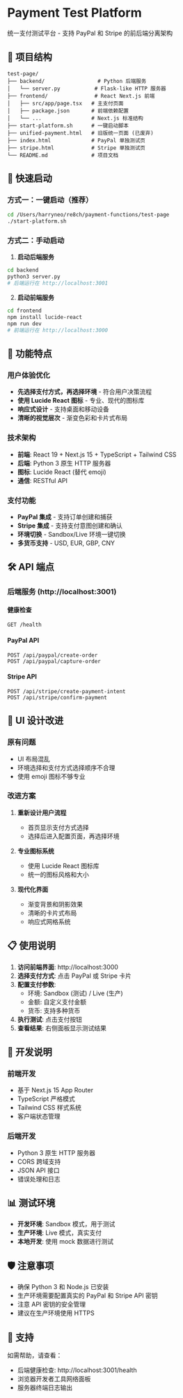 # Payment Test Platform

统一支付测试平台 - 支持 PayPal 和 Stripe 的前后端分离架构

## 📁 项目结构

```
test-page/
├── backend/                 # Python 后端服务
│   └── server.py           # Flask-like HTTP 服务器
├── frontend/               # React Next.js 前端
│   ├── src/app/page.tsx   # 主支付页面
│   ├── package.json       # 前端依赖配置
│   └── ...                # Next.js 标准结构
├── start-platform.sh      # 一键启动脚本
├── unified-payment.html   # 旧版统一页面 (已废弃)
├── index.html             # PayPal 单独测试页
├── stripe.html            # Stripe 单独测试页
└── README.md              # 项目文档
```

## 🚀 快速启动

### 方式一：一键启动（推荐）
```bash
cd /Users/harryneo/re8ch/payment-functions/test-page
./start-platform.sh
```

### 方式二：手动启动

1. **启动后端服务**
```bash
cd backend
python3 server.py
# 后端运行在 http://localhost:3001
```

2. **启动前端服务**
```bash
cd frontend
npm install lucide-react
npm run dev
# 前端运行在 http://localhost:3000
```

## 🎯 功能特点

### 用户体验优化
- **先选择支付方式，再选择环境** - 符合用户决策流程
- **使用 Lucide React 图标** - 专业、现代的图标库
- **响应式设计** - 支持桌面和移动设备
- **清晰的视觉层次** - 渐变色彩和卡片式布局

### 技术架构
- **前端**: React 19 + Next.js 15 + TypeScript + Tailwind CSS
- **后端**: Python 3 原生 HTTP 服务器
- **图标**: Lucide React (替代 emoji)
- **通信**: RESTful API

### 支付功能
- **PayPal 集成** - 支持订单创建和捕获
- **Stripe 集成** - 支持支付意图创建和确认
- **环境切换** - Sandbox/Live 环境一键切换
- **多货币支持** - USD, EUR, GBP, CNY

## 🛠️ API 端点

### 后端服务 (http://localhost:3001)

#### 健康检查
```
GET /health
```

#### PayPal API
```
POST /api/paypal/create-order
POST /api/paypal/capture-order
```

#### Stripe API
```
POST /api/stripe/create-payment-intent
POST /api/stripe/confirm-payment
```

## 🎨 UI 设计改进

### 原有问题
- UI 布局混乱
- 环境选择和支付方式选择顺序不合理
- 使用 emoji 图标不够专业

### 改进方案
1. **重新设计用户流程**
   - 首页显示支付方式选择
   - 选择后进入配置页面，再选择环境
   
2. **专业图标系统**
   - 使用 Lucide React 图标库
   - 统一的图标风格和大小

3. **现代化界面**
   - 渐变背景和阴影效果
   - 清晰的卡片式布局
   - 响应式网格系统

## 📋 使用说明

1. **访问前端界面**: http://localhost:3000
2. **选择支付方式**: 点击 PayPal 或 Stripe 卡片
3. **配置支付参数**:
   - 环境: Sandbox (测试) / Live (生产)
   - 金额: 自定义支付金额
   - 货币: 支持多种货币
4. **执行测试**: 点击支付按钮
5. **查看结果**: 右侧面板显示测试结果

## 🔧 开发说明

### 前端开发
- 基于 Next.js 15 App Router
- TypeScript 严格模式
- Tailwind CSS 样式系统
- 客户端状态管理

### 后端开发
- Python 3 原生 HTTP 服务器
- CORS 跨域支持
- JSON API 接口
- 错误处理和日志

## 📊 测试环境

- **开发环境**: Sandbox 模式，用于测试
- **生产环境**: Live 模式，真实支付
- **本地开发**: 使用 mock 数据进行测试

## 🛡️ 注意事项

- 确保 Python 3 和 Node.js 已安装
- 生产环境需要配置真实的 PayPal 和 Stripe API 密钥
- 注意 API 密钥的安全管理
- 建议在生产环境使用 HTTPS

## 🤝 支持

如需帮助，请查看：
- 后端健康检查: http://localhost:3001/health
- 浏览器开发者工具网络面板
- 服务器终端日志输出